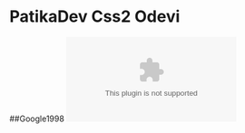 # PatikaDev Css2 Odevi
##Google1998 
![Google1998](https://web.archive.org/web/19981202230410if_/http://www.google.com)
